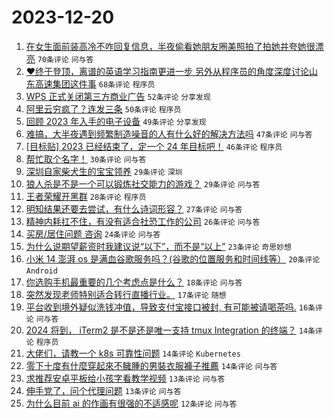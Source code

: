 # 2023-12-20

1. [在女生面前装高冷不咋回复信息，半夜偷看她朋友圈美照拍了拍她并夸她很漂亮](https://www.v2ex.com/t/1001821) `70条评论` `问与答`
1. [❤终于登顶，离谱的英语学习指南更进一步 另外从程序员的角度深度讨论山东高速集团这件事](https://www.v2ex.com/t/1001842) `68条评论` `程序员`
1. [WPS 正式关闭第三方商业广告](https://www.v2ex.com/t/1001833) `52条评论` `分享发现`
1. [阿里云穷疯了？连发三条](https://www.v2ex.com/t/1001855) `50条评论` `程序员`
1. [回顾 2023 年入手的电子设备](https://www.v2ex.com/t/1001834) `49条评论` `分享发现`
1. [难搞，大半夜遇到频繁制造噪音的人有什么好的解决方法吗](https://www.v2ex.com/t/1001838) `47条评论` `问与答`
1. [[目标贴] 2023 已经结束了，定一个 24 年目标吧！](https://www.v2ex.com/t/1001902) `46条评论` `程序员`
1. [帮忙取个名字！](https://www.v2ex.com/t/1001957) `30条评论` `问与答`
1. [深圳自家柴犬生的宝宝领养](https://www.v2ex.com/t/1001936) `29条评论` `深圳`
1. [狼人杀是不是一个可以锻炼社交能力的游戏？](https://www.v2ex.com/t/1001917) `29条评论` `问与答`
1. [王者荣耀开黑群](https://www.v2ex.com/t/1001826) `28条评论` `程序员`
1. [明知结果还要去尝试，有什么诗词形容？](https://www.v2ex.com/t/1001937) `27条评论` `问与答`
1. [精神内耗扛不住，有没有适合社恐工作的公司](https://www.v2ex.com/t/1001894) `26条评论` `问与答`
1. [买房/居住问题 咨询](https://www.v2ex.com/t/1001848) `24条评论` `问与答`
1. [为什么说期望薪资时我建议说“以下”，而不是“以上”](https://www.v2ex.com/t/1001950) `23条评论` `奇思妙想`
1. [小米 14 澎湃 os 是满血谷歌服务吗？(谷歌的位置服务和时间线等）](https://www.v2ex.com/t/1001954) `20条评论` `Android`
1. [你选购手机最重要的几个考虑点是什么？](https://www.v2ex.com/t/1001895) `18条评论` `问与答`
1. [突然发现老师特别适合转行直播行业。](https://www.v2ex.com/t/1001835) `17条评论` `随想`
1. [平台收到境外疑似洗钱冲值，导致支付宝接口被封, 有可能被请喝茶吗.](https://www.v2ex.com/t/1001946) `16条评论` `问与答`
1. [2024 将到， iTerm2 是不是还是唯一支持 tmux Integration 的终端？](https://www.v2ex.com/t/1001933) `14条评论` `程序员`
1. [大佬们，请教一个 k8s 可靠性问题](https://www.v2ex.com/t/1001828) `14条评论` `Kubernetes`
1. [零下十度有什麼穿起來不臃腫的男裝衣服褲子推薦](https://www.v2ex.com/t/1001822) `14条评论` `问与答`
1. [求推荐安卓平板给小孩字看教学视频](https://www.v2ex.com/t/1001824) `13条评论` `问与答`
1. [伸手党了，问个代理问题](https://www.v2ex.com/t/1001818) `13条评论` `问与答`
1. [为什么目前 ai 的作画有很强的不适感呢](https://www.v2ex.com/t/1001931) `12条评论` `问与答`
